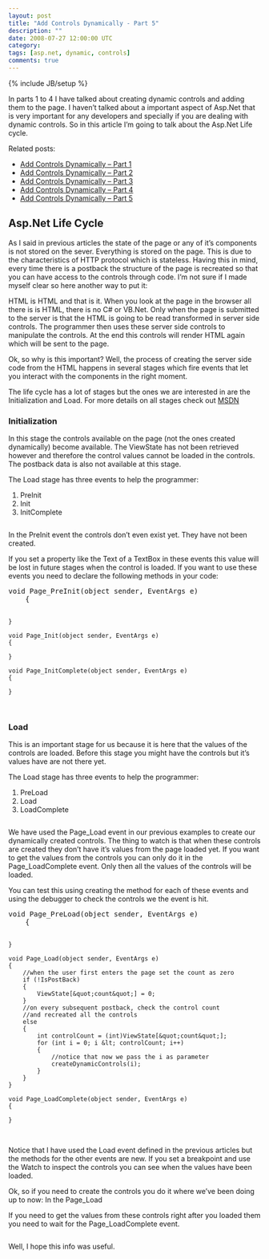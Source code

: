 ```yaml
---
layout: post
title: "Add Controls Dynamically - Part 5"
description: ""
date: 2008-07-27 12:00:00 UTC
category: 
tags: [asp.net, dynamic, controls]
comments: true
---
```

{% include JB/setup %}

<div id="post">
<p>In parts 1 to 4 I have talked about creating dynamic controls and adding them  to the page. I haven&rsquo;t talked about a important aspect of Asp.Net that is very  important for any developers and specially if you are dealing with dynamic  controls. So in this article I&rsquo;m going to talk about the Asp.Net Life  cycle.</p>
<p>Related posts:</p>
<ul>
    <li><a href="http://www.perezgb.com/2008/7/6/add-controls-dynamically">Add  Controls Dynamically &ndash; Part 1</a></li>
    <li><a href="http://www.perezgb.com/2008/7/14/add-controls-dynamically-part-2">Add  Controls Dynamically &ndash; Part 2</a></li>
    <li><a href="http://www.perezgb.com/2008/7/22/add-controls-dynamically-part-3">Add  Controls Dynamically &ndash; Part 3</a></li>
    <li><a href="http://www.perezgb.com/2008/7/22/add-controls-dynamically-part-4">Add  Controls Dynamically &ndash; Part 4</a></li>
    <li><a href="http://www.perezgb.com/2008/7/27/add-controls-dynamically-part-5">Add  Controls Dynamically &ndash; Part 5</a></li>
</ul>
<h2>Asp.Net Life Cycle</h2>
<p>As I said in previous articles the state of the page or any of it&rsquo;s  components is not stored on the sever. Everything is stored on the page. This is  due to the characteristics of <span class="caps">HTTP</span> protocol which is  stateless. Having this in mind, every time there is a postback the structure of  the page is recreated so that you can have access to the controls through code.  I&rsquo;m not sure if I made myself clear so here another way to put it:</p>
<p><span class="caps">HTML</span> is <span class="caps">HTML</span> and that is it.  When you look at the page in the browser all there is is <span class="caps">HTML</span>, there is no C# or VB.Net. Only when the page is  submitted to the server is that the <span class="caps">HTML</span> is going to be  read transformed in server side controls. The programmer then uses these server  side controls to manipulate the controls. At the end this controls will render  <span class="caps">HTML</span> again which will be sent to the page.</p>
<p>Ok, so why is this important? Well, the process of creating the server side  code from the <span class="caps">HTML</span> happens in several stages which fire  events that let you interact with the components in the right moment.</p>
<p>The life cycle has a lot of stages but the ones we are interested in are the  Initialization and Load. For more details on all stages check out <a href="http://msdn.microsoft.com/en-us/library/ms178472.aspx"><span class="caps">MSDN</span></a></p>
<h3>Initialization</h3>
<p>In this stage the controls available on the page (not the ones created  dynamically) become available. The ViewState has not been retrieved however and  therefore the control values cannot be loaded in the controls. The postback data  is also not available at this stage.</p>
<p>The Load stage has three events to help  the programmer:</p>
<ol>
    <li>PreInit</li>
    <li>Init</li>
    <li>InitComplete</li>
</ol>
<p><img src="http://www.perezgb.com/upload/Initialization.jpg" alt="" /></p>
<p>In the PreInit event the controls don&rsquo;t even exist yet. They have not been  created.</p>
<p>If you set a property like the Text of a TextBox in these events this value  will be lost in future stages when the control is loaded. If you want to use  these events you need to declare the following methods in your code:</p>
<pre title="code" class="brush: csharp">
void Page_PreInit(object sender, EventArgs e)
    {

    }

    void Page_Init(object sender, EventArgs e)
    {

    }

    void Page_InitComplete(object sender, EventArgs e)
    {

    }

</pre>
<h3>Load</h3>
<p>This is an important stage for us because it is here that the values of the  controls are loaded. Before this stage you might have the controls but it&rsquo;s  values have are not there yet.</p>
<p>The Load stage has three events to help the  programmer:</p>
<ol>
    <li>PreLoad</li>
    <li>Load</li>
    <li>LoadComplete</li>
</ol>
<p><img alt="" src="http://www.perezgb.com/upload/Load.jpg" /></p>
<p>We have used the Page_Load event in our previous examples to create our  dynamically created controls. The thing to watch is that when these controls are  created they don&rsquo;t have it&rsquo;s values from the page loaded yet. If you want to get  the values from the controls you can only do it in the Page_LoadComplete event.  Only then all the values of the controls will be loaded.</p>
<p>You can test this using creating the method for each of these events and  using the debugger to check the controls we the event is hit.</p>
<pre class="brush: csharp" title="code">
void Page_PreLoad(object sender, EventArgs e)
    {

    }

    void Page_Load(object sender, EventArgs e)
    {
        //when the user first enters the page set the count as zero
        if (!IsPostBack)
        {
            ViewState[&quot;count&quot;] = 0;
        }
        //on every subsequent postback, check the control count
        //and recreated all the controls
        else
        {
            int controlCount = (int)ViewState[&quot;count&quot;];
            for (int i = 0; i &lt; controlCount; i++)
            {
                //notice that now we pass the i as parameter
                createDynamicControls(i);
            }
        }
    }

    void Page_LoadComplete(object sender, EventArgs e)
    {

    }

</pre>
<p>Notice that I have used the Load event defined in the previous articles but  the methods for the other events are new. If you set a breakpoint and use the  Watch to inspect the controls you can see when the values have been loaded.</p>
<p>Ok, so if you need to create the controls you do it where we&rsquo;ve been doing up  to now: In the Page_Load</p>
<p>If you need to get the values from these controls right after you loaded them  you need to wait for the Page_LoadComplete event.</p>
<p><img src="http://www.perezgb.com/upload/PageLifecycle.jpg" alt="" /></p>
<p>Well, I hope this info was useful.</p>
</div>